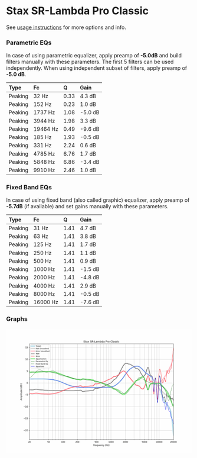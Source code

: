 # Stax SR-Lambda Pro Classic
See [usage instructions](https://github.com/jaakkopasanen/AutoEq#usage) for more options and info.

### Parametric EQs
In case of using parametric equalizer, apply preamp of **-5.0dB** and build filters manually
with these parameters. The first 5 filters can be used independently.
When using independent subset of filters, apply preamp of **-5.0 dB**.

| Type    | Fc       |    Q | Gain    |
|:--------|:---------|:-----|:--------|
| Peaking | 32 Hz    | 0.33 | 4.3 dB  |
| Peaking | 152 Hz   | 0.23 | 1.0 dB  |
| Peaking | 1737 Hz  | 1.08 | -5.0 dB |
| Peaking | 3944 Hz  | 1.98 | 3.3 dB  |
| Peaking | 19464 Hz | 0.49 | -9.6 dB |
| Peaking | 185 Hz   | 1.93 | -0.5 dB |
| Peaking | 331 Hz   | 2.24 | 0.6 dB  |
| Peaking | 4785 Hz  | 6.76 | 1.7 dB  |
| Peaking | 5848 Hz  | 6.86 | -3.4 dB |
| Peaking | 9910 Hz  | 2.46 | 1.0 dB  |

### Fixed Band EQs
In case of using fixed band (also called graphic) equalizer, apply preamp of **-5.7dB**
(if available) and set gains manually with these parameters.

| Type    | Fc       |    Q | Gain    |
|:--------|:---------|:-----|:--------|
| Peaking | 31 Hz    | 1.41 | 4.7 dB  |
| Peaking | 63 Hz    | 1.41 | 3.8 dB  |
| Peaking | 125 Hz   | 1.41 | 1.7 dB  |
| Peaking | 250 Hz   | 1.41 | 1.1 dB  |
| Peaking | 500 Hz   | 1.41 | 0.9 dB  |
| Peaking | 1000 Hz  | 1.41 | -1.5 dB |
| Peaking | 2000 Hz  | 1.41 | -4.8 dB |
| Peaking | 4000 Hz  | 1.41 | 2.9 dB  |
| Peaking | 8000 Hz  | 1.41 | -0.5 dB |
| Peaking | 16000 Hz | 1.41 | -7.6 dB |

### Graphs
![](./Stax%20SR-Lambda%20Pro%20Classic.png)